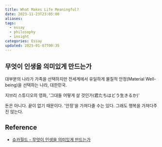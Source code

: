 ```yaml
---
title: What Makes Life Meaningful?
date: 2023-11-23T23:05:00
aliases: 
tags:
  - essay
  - philosophy
  - insight
categories: Essay
updated: 2025-01-07T00:35
---
```


## 무엇이 인생을 의미있게 만드는가

대부분의 나라가 가족을 선택하지만 전세계에서 유일하게 물질적 안정(Material Well-being)을 선택하는 나라, 대한민국.

지브리 스튜디오의 영화, '그대들 어떻게 살 것인가(君たちはどう生きるか)'

돈은 아니다. 끝이 없기 때문이다. '안정'을 가져다줄 수는 있다. 그래도 행복을 가져다주진 않는다.

## Reference

- [슈카월드 - 무엇이 인생을 의미있게 만드는가](https://www.youtube.com/watch?v=ftZ3scdRelk)
